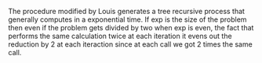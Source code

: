 The procedure modified by Louis generates a tree recursive process that generally computes in a 
exponential time. If exp is the size of the problem then even if the problem gets divided by two
when exp is even, the fact that performs the same calculation twice at each iteration it evens out 
the reduction by 2 at each iteraction since at each call we got 2 times the same call.
